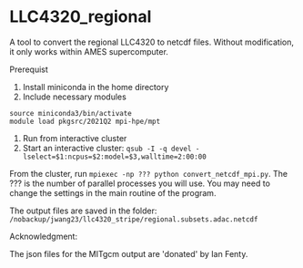 # LLC4320_regional
A tool to convert the regional LLC4320 to netcdf files. Without modification, it only works within AMES supercomputer. 

Prerequist 

1. Install miniconda in the home directory
1. Include necessary modules
```
source miniconda3/bin/activate
module load pkgsrc/2021Q2 mpi-hpe/mpt
```
1. Run from interactive cluster
 1. Start an interactive cluster:
```qsub -I -q devel -lselect=$1:ncpus=$2:model=$3,walltime=2:00:00 ```

From the cluster, run ```mpiexec -np ??? python convert_netcdf_mpi.py```. The ??? is the number of parallel processes you will use. You may need to change the settings in the main routine of the program. 


The output files are saved in the folder: ```/nobackup/jwang23/llc4320_stripe/regional.subsets.adac.netcdf```

Acknowledgment:

The json files for the MITgcm output are 'donated' by Ian Fenty. 
